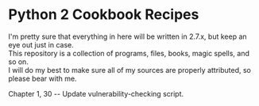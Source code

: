 # Python 2 Cookbook Recipes  

I'm pretty sure that everything in here will be written in 2.7.x, but keep an eye out just in case.  
This repository is a collection of programs, files, books, magic spells, and so on.  
I will do my best to make sure all of my sources are properly attributed, so please bear with me.

Chapter 1, 30 -- Update vulnerability-checking script.
